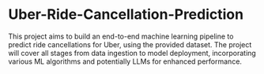 # Uber-Ride-Cancellation-Prediction
This project aims to build an end-to-end machine learning pipeline to predict ride cancellations for Uber, using the provided dataset. The project will cover all stages from data ingestion to model deployment, incorporating various ML algorithms and potentially LLMs for enhanced performance.
